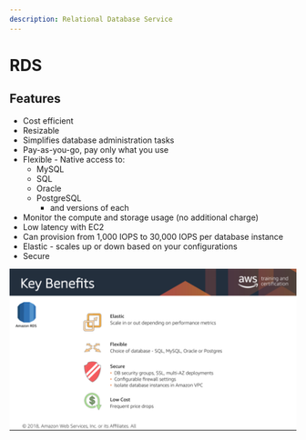 ```yaml
---
description: Relational Database Service
---
```


# RDS

## Features

* Cost efficient&#x20;
* Resizable&#x20;
* Simplifies database administration tasks
* Pay-as-you-go, pay only what you use&#x20;
* Flexible - Native access to:
  * MySQL&#x20;
  * SQL
  * Oracle
  * PostgreSQL&#x20;
    * and versions of each
* Monitor the compute and storage usage (no additional charge)
* Low latency with EC2
* Can provision from 1,000 IOPS to 30,000 IOPS per database instance&#x20;
* Elastic - scales up or down based on your configurations&#x20;
* Secure&#x20;

![Amazon RDS (aws.training)](<../.gitbook/assets/Screen Shot 2019-10-27 at 10.42.09 AM.png>)

